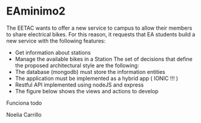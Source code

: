 # EAminimo2

The EETAC wants to offer a new service to campus to allow their members to share electrical
bikes.
For this reason, it requests that EA students build a new service with the following features:
- Get information about stations
- Manage the available bikes in a Station
The set of decisions that define the proposed architectural style are the following:
- The database (mongodb) must store the information entities
- The application must be implemented as a hybrid app ( IONIC !!! )
- Restful API implemented using nodeJS and express
- The figure below shows the views and actions to develop



Funciona todo

Noelia Carrillo

